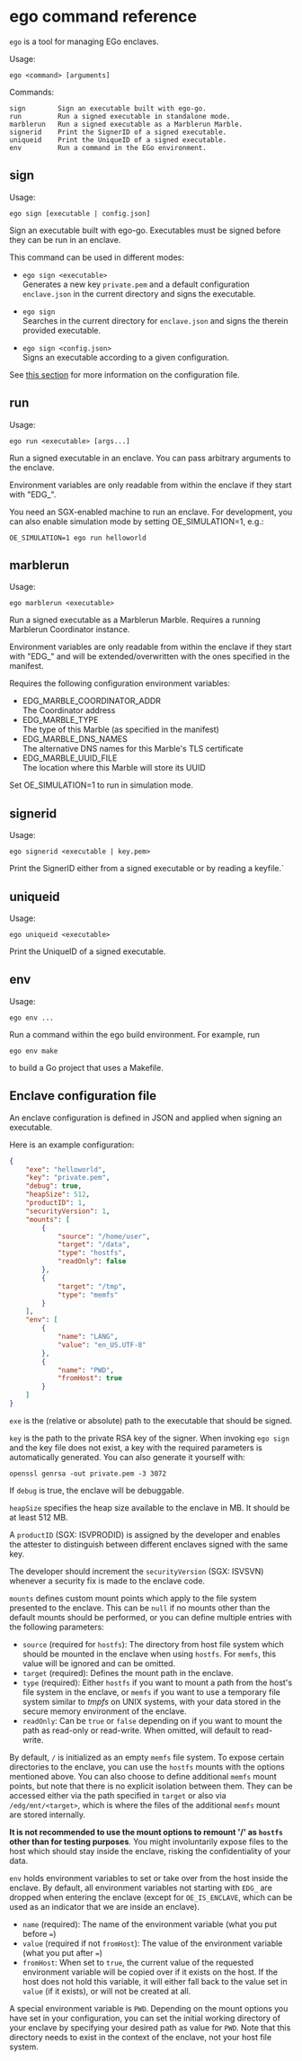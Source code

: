 # ego command reference
`ego` is a tool for managing EGo enclaves.

Usage:
```
ego <command> [arguments]
```

Commands:
```
sign        Sign an executable built with ego-go.
run         Run a signed executable in standalone mode.
marblerun   Run a signed executable as a Marblerun Marble.
signerid    Print the SignerID of a signed executable.
uniqueid    Print the UniqueID of a signed executable.
env         Run a command in the EGo environment.
```

## sign
Usage:
```
ego sign [executable | config.json]
```
Sign an executable built with ego-go. Executables must be signed before they can be run in an enclave.

This command can be used in different modes:
* `ego sign <executable>`\
  Generates a new key `private.pem` and a default configuration `enclave.json` in the current directory and signs the executable.

* `ego sign`\
  Searches in the current directory for `enclave.json` and signs the therein provided executable.

* `ego sign <config.json>`\
  Signs an executable according to a given configuration.

See [this section](#enclave-configuration-file) for more information on the configuration file.

## run
Usage:
```
ego run <executable> [args...]
```
Run a signed executable in an enclave. You can pass arbitrary arguments to the enclave.

Environment variables are only readable from within the enclave if they start with "EDG_".

You need an SGX-enabled machine to run an enclave. For development, you can also enable simulation mode by setting OE_SIMULATION=1, e.g.:
```
OE_SIMULATION=1 ego run helloworld
```

## marblerun
Usage:
```
ego marblerun <executable>
```
Run a signed executable as a Marblerun Marble.
Requires a running Marblerun Coordinator instance.

Environment variables are only readable from within the enclave if they start with "EDG_" and will be extended/overwritten with the ones specified in the manifest.

Requires the following configuration environment variables:
* EDG_MARBLE_COORDINATOR_ADDR\
  The Coordinator address
* EDG_MARBLE_TYPE\
  The type of this Marble (as specified in the manifest)
* EDG_MARBLE_DNS_NAMES\
  The alternative DNS names for this Marble's TLS certificate
* EDG_MARBLE_UUID_FILE\
  The location where this Marble will store its UUID

Set OE_SIMULATION=1 to run in simulation mode.

## signerid
Usage:
```
ego signerid <executable | key.pem>
```
Print the SignerID either from a signed executable or by reading a keyfile.`

## uniqueid
Usage:
```
ego uniqueid <executable>
```
Print the UniqueID of a signed executable.

## env
Usage:
```
ego env ...
```
Run a command within the ego build environment. For example, run
```
ego env make
```
to build a Go project that uses a Makefile.

## Enclave configuration file
An enclave configuration is defined in JSON and applied when signing an executable.

Here is an example configuration:
```json
{
    "exe": "helloworld",
    "key": "private.pem",
    "debug": true,
    "heapSize": 512,
    "productID": 1,
    "securityVersion": 1,
    "mounts": [
        {
            "source": "/home/user",
            "target": "/data",
            "type": "hostfs",
            "readOnly": false
        },
        {
            "target": "/tmp",
            "type": "memfs"
        }
    ],
    "env": [
        {
            "name": "LANG",
            "value": "en_US.UTF-8"
        },
        {
            "name": "PWD",
            "fromHost": true
        }
    ]
}
```

`exe` is the (relative or absolute) path to the executable that should be signed.

`key` is the path to the private RSA key of the signer. When invoking `ego sign` and the key file does not exist, a key with the required parameters is automatically generated. You can also generate it yourself with:
```
openssl genrsa -out private.pem -3 3072
```

If `debug` is true, the enclave will be debuggable.

`heapSize` specifies the heap size available to the enclave in MB. It should be at least 512 MB.

A `productID` (SGX: ISVPRODID) is assigned by the developer and enables the attester to distinguish between different enclaves signed with the same key.

The developer should increment the `securityVersion` (SGX: ISVSVN) whenever a security fix is made to the enclave code.

`mounts` defines custom mount points which apply to the file system presented to the enclave. This can be `null` if no mounts other than the default mounts should be performed, or you can define multiple entries with the following parameters:

  * `source` (required for `hostfs`): The directory from host file system which should be mounted in the enclave when using `hostfs`. For `memfs`, this value will be ignored and can be omitted.
  * `target` (required): Defines the mount path in the enclave.
  * `type` (required): Either `hostfs` if you want to mount a path from the host's file system in the enclave, or `memfs` if you want to use a temporary file system similar to *tmpfs* on UNIX systems, with your data stored in the secure memory environment of the enclave.
  * `readOnly`: Can be `true` or `false` depending on if you want to mount the path as read-only or read-write. When omitted, will default to read-write.

By default, `/` is initialized as an empty `memfs` file system. To expose certain directories to the enclave, you can use the `hostfs` mounts with the options mentioned above. You can also choose to define additional `memfs` mount points, but note that there is no explicit isolation between them. They can be accessed either via the path specified in `target` or also via `/edg/mnt/<target>`, which is where the files of the additional `memfs` mount are stored internally.

**It is not recommended to use the mount options to remount '/' as `hostfs` other than for testing purposes**. You might involuntarily expose files to the host which should stay inside the enclave, risking the confidentiality of your data.

`env` holds environment variables to set or take over from the host inside the enclave. By default, all environment variables not starting with `EDG_` are dropped when entering the enclave (except for `OE_IS_ENCLAVE`, which can be used as an indicator that we are inside an enclave).

  * `name` (required): The name of the environment variable (what you put before `=`)
  * `value` (required if not `fromHost`): The value of the environment variable (what you put after `=`)
  * `fromHost`: When set to `true`, the current value of the requested environment variable will be copied over if it exists on the host. If the host does not hold this variable, it will either fall back to the value set in `value` (if it exists), or will not be created at all.

A special environment variable is `PWD`. Depending on the mount options you have set in your configuration, you can set the initial working directory of your enclave by specifying your desired path as value for `PWD`. Note that this directory needs to exist in the context of the enclave, not your host file system.
